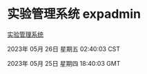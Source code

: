 # 实验管理系统 expadmin
[实验管理系统](http://:56808/expadmin-782313d2-e1b1-4ea7-932e-3a55e6a1a4d0/)

2023年 05月 26日 星期五 02:40:03 CST

2023年 05月 25日 星期四 18:40:03 GMT
